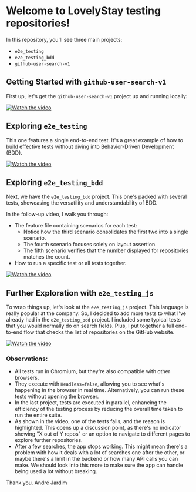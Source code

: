 # Welcome to LovelyStay testing repositories!

In this repository, you'll see three main projects:
- `e2e_testing`
- `e2e_testing_bdd`
- `github-user-search-v1`

## Getting Started with `github-user-search-v1`

First up, let's get the `github-user-search-v1` project up and running locally:

[![Watch the video](https://i.ytimg.com/vi/kQEcpWNWhv4/maxresdefault.jpg)](https://youtu.be/kQEcpWNWhv4 "GitHub User Search v1")

## Exploring `e2e_testing`

This one features a single end-to-end test. It's a great example of how to build effective tests without diving into Behavior-Driven Development (BDD).

[![Watch the video](https://i.ytimg.com/vi/CcHS1KGp808/maxresdefault.jpg)](https://youtu.be/CcHS1KGp808 "e2e testing")

## Exploring `e2e_testing_bdd`

Next, we have the `e2e_testing_bdd` project. This one's packed with several tests, showcasing the versatility and understandability of BDD.

In the follow-up video, I walk you through:
- The feature file containing scenarios for each test:
  - Notice how the third scenario consolidates the first two into a single scenario.
  - The fourth scenario focuses solely on layout assertion.
  - The fifth scenario verifies that the number displayed for repositories matches the count.
- How to run a specific test or all tests together.

[![Watch the video](https://i.ytimg.com/vi/e8Qts_atows/maxresdefault.jpg)](https://youtu.be/e8Qts_atows "e2e testing bdd")

## Further Exploration with `e2e_testing_js`

To wrap things up, let's look at the `e2e_testing_js` project. This language is really popular at the company. So, I decided to add more tests to what I've already had in the `e2e_testing_bdd` project. I included some typical tests that you would normally do on search fields. Plus, I put together a full end-to-end flow that checks the list of repositories on the GitHub website.

[![Watch the video](https://i.ytimg.com/vi/Y3S5amPFAO4/maxresdefault.jpg)](https://youtu.be/Y3S5amPFAO4 "e2e testing js")

### Observations:
- All tests run in Chromium, but they're also compatible with other browsers.
- They execute with `Headless=false`, allowing you to see what's happening in the browser in real time. Alternatively, you can run these tests without opening the browser.
- In the last project, tests are executed in parallel, enhancing the efficiency of the testing process by reducing the overall time taken to run the entire suite.
- As shown in the video, one of the tests fails, and the reason is highlighted. This opens up a discussion point, as there's no indicator showing "X out of Y repos" or an option to navigate to different pages to explore further repositories.
- After a few searches, the app stops working. This might mean there's a problem with how it deals with a lot of searches one after the other, or maybe there's a limit in the backend or how many API calls you can make. We should look into this more to make sure the app can handle being used a lot without breaking.

Thank you.
André Jardim
